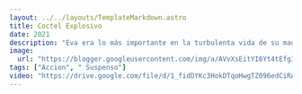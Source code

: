 ```yaml
---
layout: ../../layouts/TemplateMarkdown.astro
title: Coctel Explosivo
date: 2021
description: "Eva era lo más importante en la turbulenta vida de su madre, Scarlet. Pero sus enemigos obligaron a Scarlet a huir abandonándolo todo, incluida a su hija. Años más tarde, Eva se convierte en una asesina a sangre fría siguiendo los pasos de su madre."
image:
  url: "https://blogger.googleusercontent.com/img/a/AVvXsEitYI6Yt4tEfg3o76Yk59QIrdpY22egyFWzjh1UK1T5IfuFzt6GSDhh2U4kKLlMmjotkWhZuLbX7XbOJEXhjyP4nMB3lpE-sH7lfzzthleCiJAY9Oey3FKf-OAyhVHzKuOhzhuv8L1OnZmwQYe-aljOViBlwcN5DGPoiLhY3xGxWtUNqbSCMnFS6CPc_g=s320"
tags: ["Accion", " Suspenso"]
video: "https://drive.google.com/file/d/1_fidDYKc3HokDTqoHwgTZ096edCiRAhJ/preview"
---
```

